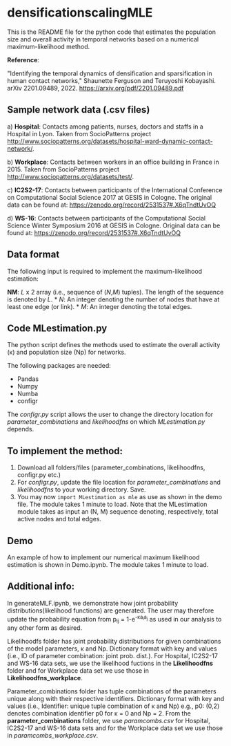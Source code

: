 # densificationscalingMLE
This is the README file for the python code that estimates the population size and overall activity in temporal networks based on a numerical maximum-likelihood method.

**Reference**:

"Identifying the temporal dynamics of densification and sparsification in human contact networks," Shaunette Ferguson and Teruyoshi Kobayashi. arXiv 2201.09489, 2022. https://arxiv.org/pdf/2201.09489.pdf


## Sample network data (.csv files)

a) **Hospital**: Contacts among patients, nurses, doctors and staffs in a Hospital in Lyon. Taken from SocioPatterns project <http://www.sociopatterns.org/datasets/hospital-ward-dynamic-contact-network/>.

b) **Workplace**: Contacts between workers in an office building in France in 2015. Taken from SocioPatterns project <http://www.sociopatterns.org/datasets/test/>.

 c) **IC2S2-17**: Contacts between participants of the International Conference on Computational Social Science 2017 at GESIS in Cologne. The original data can be found at: <https://zenodo.org/record/2531537#.X6qTndtUvOQ>

d) **WS-16**: Contacts between participants of the Computational Social Science Winter Symposium 2016 at GESIS in Cologne. Original data can be found at: <https://zenodo.org/record/2531537#.X6qTndtUvOQ>
	
## Data format

The following input is required to implement the maximum-likelihood estimation:
	
**NM**: *L* x 2  array (i.e., sequence of (*N*,*M*) tuples). The length of the sequence is denoted by *L*.
	* _N_: An integer denoting the number of nodes that have at least one edge (or link).
	* _M_: An integer denoting the total edges.
	

## Code **MLestimation.py**
The python script defines the methods used to estimate the overall activity (&kappa;) and population size (N</sub>p) for networks.
 
The following packages are needed: 
* Pandas
* Numpy
* Numba
* configr

The *configr.py* script allows the user to change the directory location for *parameter_combinations* and *likelihoodfns* on which *MLestimation.py* depends.

## To implement the method:
1. Download all folders/files (parameter_combinations, likelihoodfns, configr.py etc.)
2. For *configr.py*, update the file location for *parameter_combinations* and *likelihoodfns* to your working directory. Save.
3. You may now ```import MLestimation as mle``` as use as shown in the demo file. The module takes 1 minute to load.
Note that the MLestimation module takes as input an (N, M) sequence denoting, respectively, total active nodes and total edges.

## Demo   
An example of how to implement our numerical maximum likelihood estimation is shown in Demo.ipynb. The module takes 1 minute to load.

## Additional info:
In generateMLF.ipynb, we demonstrate how joint probability distributions(likelihood functions) are generated. The user may therefore update the probability equation from p<sub>ij</sub> = 1-e<sup>-&kappa;a<sub>i</sub>a<sub>j</sub></sup> as used in our analysis to any other form as desired. 

Likelihoodfs folder has joint probability distributions for given combinations of the model parameters, &kappa; and N</sub>p. Dictionary format with key and values (i.e., ID of parameter combination: joint prob. dist.).
	For Hospital, IC2S2-17 and WS-16 data sets, we use the likelihood fuctions in the **Likelihoodfns** folder and for Workplace data set we use those in **Likelihoodfns_workplace**.
	
Parameter_combinations folder has tuple combinations of the parameters unique along with their respective identifiers. Dictionary format with key and values (i.e., Identifier: unique tuple combination of &kappa; and N</sub>p) e.g., p0: (0,2) denotes combination identifier p0 for &kappa; = 0 and N</sub>p = 2.
	From the **parameter_combinations** folder, we use _paramcombs.csv_ for Hospital, IC2S2-17 and WS-16 data sets and for the Workplace data set we use those in _paramcombs_workplace.csv_.
